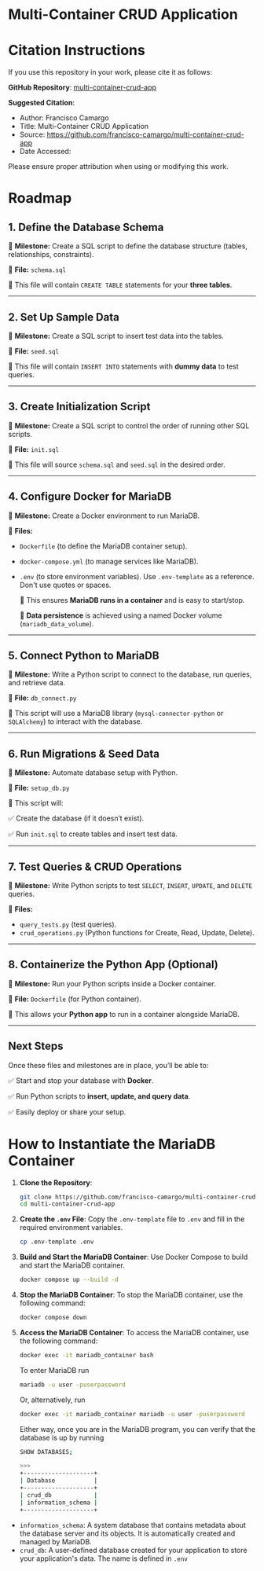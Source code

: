 Multi-Container CRUD Application
================================

# Citation Instructions

If you use this repository in your work, please cite it as follows:

**GitHub Repository**: [multi-container-crud-app](https://github.com/francisco-camargo/multi-container-crud-app)

**Suggested Citation**:

* Author: Francisco Camargo
* Title: Multi-Container CRUD Application
* Source: https://github.com/francisco-camargo/multi-container-crud-app
* Date Accessed:

Please ensure proper attribution when using or modifying this work.

# Roadmap

## **1. Define the Database Schema**

📌 **Milestone:** Create a SQL script to define the database structure (tables, relationships, constraints).

📄 **File:** `schema.sql`

🔹 This file will contain `CREATE TABLE` statements for your **three tables**.

---

## **2. Set Up Sample Data**

📌 **Milestone:** Create a SQL script to insert test data into the tables.

📄 **File:** `seed.sql`

🔹 This file will contain `INSERT INTO` statements with **dummy data** to test queries.

---

## **3. Create Initialization Script**

📌 **Milestone:** Create a SQL script to control the order of running other SQL scripts.

📄 **File:** `init.sql`

🔹 This file will source `schema.sql` and `seed.sql` in the desired order.

---

## **4. Configure Docker for MariaDB**

📌 **Milestone:** Create a Docker environment to run MariaDB.

📄 **Files:**

- `Dockerfile` (to define the MariaDB container setup).
- `docker-compose.yml` (to manage services like MariaDB).
- `.env` (to store environment variables). Use `.env-template` as a reference. Don't use quotes or spaces.

  🔹 This ensures **MariaDB runs in a container** and is easy to start/stop.

  🔹 **Data persistence** is achieved using a named Docker volume (`mariadb_data_volume`).

---

## **5. Connect Python to MariaDB**

📌 **Milestone:** Write a Python script to connect to the database, run queries, and retrieve data.

📄 **File:** `db_connect.py`

🔹 This script will use a MariaDB library (`mysql-connector-python` or `SQLAlchemy`) to interact with the database.

---

## **6. Run Migrations & Seed Data**

📌 **Milestone:** Automate database setup with Python.

📄 **File:** `setup_db.py`

🔹 This script will:

✅ Create the database (if it doesn’t exist).

✅ Run `init.sql` to create tables and insert test data.

---

## **7. Test Queries & CRUD Operations**

📌 **Milestone:** Write Python scripts to test `SELECT`, `INSERT`, `UPDATE`, and `DELETE` queries.

📄 **Files:**

- `query_tests.py` (test queries).
- `crud_operations.py` (Python functions for Create, Read, Update, Delete).

---

## **8. Containerize the Python App (Optional)**

📌 **Milestone:** Run your Python scripts inside a Docker container.

📄 **File:** `Dockerfile` (for Python container).

🔹 This allows your **Python app** to run in a container alongside MariaDB.

---

## **Next Steps**

Once these files and milestones are in place, you’ll be able to:

✅ Start and stop your database with **Docker**.

✅ Run Python scripts to **insert, update, and query data**.

✅ Easily deploy or share your setup.

# How to Instantiate the MariaDB Container

1. **Clone the Repository**:
    ```sh
    git clone https://github.com/francisco-camargo/multi-container-crud-app.git
    cd multi-container-crud-app
    ```

2. **Create the `.env` File**:
    Copy the `.env-template` file to `.env` and fill in the required environment variables.
    ```sh
    cp .env-template .env
    ```

3. **Build and Start the MariaDB Container**:
    Use Docker Compose to build and start the MariaDB container.
    ```sh
    docker compose up --build -d
    ```

4. **Stop the MariaDB Container**:
    To stop the MariaDB container, use the following command:
    ```sh
    docker compose down
    ```

5. **Access the MariaDB Container**:
    To access the MariaDB container, use the following command:
    ```sh
    docker exec -it mariadb_container bash
    ```

    To enter MariaDB run
    ```sh
    mariadb -u user -puserpassword
    ```

    Or, alternatively, run
    ```sh
    docker exec -it mariadb_container mariadb -u user -puserpassword
    ```

    Either way, once you are in the MariaDB program, you can verify that the database is up by running
    ```sh
    SHOW DATABASES;

    >>>
    +--------------------+
    | Database           |
    +--------------------+
    | crud_db            |
    | information_schema |
    +--------------------+
    ```

* `information_schema`: A system database that contains metadata about the database server and its objects. It is automatically created and managed by MariaDB.
* `crud_db`: A user-defined database created for your application to store your application's data. The name is defined in `.env`